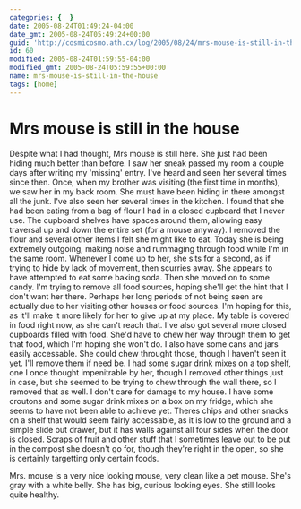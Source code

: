 ```yaml
---
categories: {  }
date: 2005-08-24T01:49:24-04:00
date_gmt: 2005-08-24T05:49:24+00:00
guid: 'http://cosmicosmo.ath.cx/log/2005/08/24/mrs-mouse-is-still-in-the-house/'
id: 60
modified: 2005-08-24T01:59:55-04:00
modified_gmt: 2005-08-24T05:59:55+00:00
name: mrs-mouse-is-still-in-the-house
tags: [home]
---
```


Mrs mouse is still in the house
===============================

Despite what I had thought, Mrs mouse is still here.  She just had been hiding much better than before.  I saw her sneak passed my room a couple days after writing my 'missing' entry.  I've heard and seen her several times since then.  Once, when my brother was visiting (the first time in months), we saw her in my back room.  She must have been hiding in there amongst all the junk.  I've also seen her several times in the kitchen.  I found that she had been eating from a bag of flour I had in a closed cupboard that I never use.  The cupboard shelves have spaces around them, allowing easy traversal up and down the entire set (for a mouse anyway).  I removed the flour and several other items I felt she might like to eat.  Today she is being extremely outgoing, making noise and rummaging through food while I'm in the same room.  Whenever I come up to her, she sits for a second, as if trying to hide by lack of movement, then scurries away.  She appears to have attempted to eat some baking soda.  Then she moved on to some candy.  I'm trying to remove all food sources, hoping she'll get the hint that I don't want her there.  Perhaps her long periods of not being seen are actually due to her visiting other houses or food sources.  I'm hoping for this, as it'll make it more likely for her to give up at my place.  My table is covered in food right now, as she can't reach that.  I've also got several more closed cupboards filled with food.  She'd have to chew her way through them to get that food, which I'm hoping she won't do.  I also have some cans and jars easily accessable.  She could chew throught those, though I haven't seen it yet.  I'll remove them if need be.  I had some sugar drink mixes on a top shelf, one I once thought impenitrable by her, though I removed other things just in case, but she seemed to be trying to chew through the wall there, so I removed that as well.  I don't care for damage to my house.  I have some croutons and some sugar drink mixes on a box on my fridge, which she seems to have not been able to achieve yet.  Theres chips and other snacks on a shelf that would seem fairly accessable, as it is low to the ground and a simple slide out drawer, but it has walls against all four sides when the door is closed.  Scraps of fruit and other stuff that I sometimes leave out to be put in the compost she doesn't go for, though they're right in the open, so she is certainly targetting only certain foods.

Mrs. mouse is a very nice looking mouse, very clean like a pet mouse.  She's gray with a white belly.  She has big, curious looking eyes.  She still looks quite healthy.
